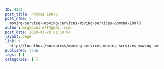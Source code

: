 ```yaml
---
ID: 4122
post_title: Pomona 10970
post_name: >
  moving-services-moving-services-moving-services-pomona-10970
author: mrgabonijeff@gmail.com
post_date: 2018-03-28 01:38:04
layout: page
link: >
  http://localhost/wordpress/moving-services-moving-services-moving-services-pomona-10970/
published: true
tags: [ ]
categories: [ ]
---
```

